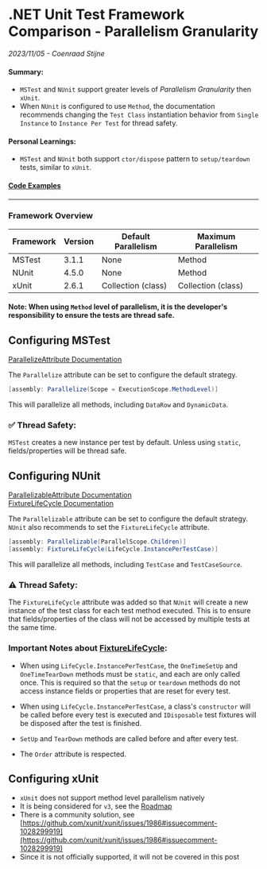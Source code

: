 # .NET Unit Test Framework Comparison - Parallelism Granularity
*2023/11/05 - Coenraad Stijne*  

#### Summary:  
- `MSTest` and `NUnit` support greater levels of *Parallelism Granularity* then `xUnit`.  
- When `NUnit` is configured to use `Method`,  the documentation recommends changing the `Test Class` instantiation behavior from `Single Instance` to `Instance Per Test` for thread safety.

#### Personal Learnings:

- `MSTest` and `NUnit` both support `ctor/dispose` pattern to `setup/teardown` tests, similar to `xUnit`.

#### [Code Examples](https://github.com/CoenraadS/CoenraadS.github.io/tree/main/0/src)

---

### Framework Overview

| Framework | Version | Default Parallelism | Maximum Parallelism |
| --------- | ------- | ------------------- | ------------------- |
| MSTest    | 3.1.1   | None                | Method              |
| NUnit     | 4.5.0   | None                | Method              |
| xUnit     | 2.6.1   | Collection (class)  | Collection (class)  |

#### Note: When using `Method` level of parallelism, it is the developer's responsibility to ensure the tests are thread safe.

## Configuring MSTest

[ParallelizeAttribute Documentation](https://devblogs.microsoft.com/devops/mstest-v2-in-assembly-parallel-test-execution/)

The `Parallelize` attribute can be set to configure the default strategy.

```csharp
[assembly: Parallelize(Scope = ExecutionScope.MethodLevel)]
```

This will parallelize all methods, including `DataRow` and `DynamicData`.

### ✅ Thread Safety:

`MSTest` creates a new instance per test by default. Unless using `static`, fields/properties will be thread safe.

## Configuring NUnit

[ParallelizableAttribute Documentation](https://docs.nunit.org/articles/nunit/writing-tests/attributes/parallelizable.html)  
[FixtureLifeCycle Documentation](https://docs.nunit.org/articles/nunit/writing-tests/attributes/fixturelifecycle.html)

The `Parallelizable` attribute can be set to configure the default strategy.  
`NUnit` also recommends to set the `FixtureLifeCycle` attribute.

```csharp
[assembly: Parallelizable(ParallelScope.Children)]
[assembly: FixtureLifeCycle(LifeCycle.InstancePerTestCase)]
```

This will parallelize all methods, including `TestCase` and `TestCaseSource`.

### ⚠️ Thread Safety:

The `FixtureLifeCycle` attribute was added so that `NUnit` will create a new instance of the test class for each test method executed.
This is to ensure that fields/properties of the class will not be accessed by multiple tests at the same time.

### Important Notes about [FixtureLifeCycle](https://docs.nunit.org/articles/nunit/writing-tests/attributes/fixturelifecycle.html):

- When using `LifeCycle.InstancePerTestCase`, the `OneTimeSetUp` and `OneTimeTearDown` methods must be `static`, and each are only called once. This is required so that the `setup` or `teardown` methods do not access instance fields or properties that are reset for every test.

- When using `LifeCycle.InstancePerTestCase`, a class's `constructor` will be called before every test is executed and `IDisposable` test fixtures will be disposed after the test is finished.

- `SetUp` and `TearDown` methods are called before and after every test.

- The `Order` attribute is respected.


## Configuring xUnit

- `xUnit` does not support method level parallelism natively
- It is being considered for `v3`, see the [Roadmap](https://github.com/xunit/xunit/issues/2133)
- There is a community solution, see [https://github.com/xunit/xunit/issues/1986#issuecomment-1028299919](https://github.com/xunit/xunit/issues/1986#issuecomment-1028299919)
- Since it is not officially supported, it will not be covered in this post
